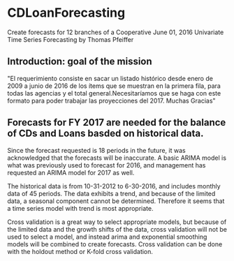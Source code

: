 # CDLoanForecasting
Create forecasts for 12 branches of a Cooperative
June 01, 2016 Univariate Time Series Forecasting by Thomas Pfeiffer

## Introduction: goal of the mission
"El requerimiento consiste  en sacar un listado histórico desde enero de 2009 a junio de 2016 de los ítems que se muestran en la primera fila, para todas las agencias y el total general.Necesitaríamos que se haga con este formato para poder trabajar las proyecciones del 2017. Muchas Gracias"

## Forecasts for FY 2017 are needed for the balance of CDs and Loans basded on historical data.
Since the forecast requested is 18 periods in the future, it was acknowledged that the forecasts will be inaccurate. A basic ARIMA model is what was previously used to forecast for 2016, and management has requested an ARIMA model for 2017 as well. 

The historical data is from 10-31-2012 to 6-30-2016, and includes monthly data of 45 periods. The data exhibits a trend, and because of the limited data, a seasonal component cannot be determined. Therefore it seems that a time series model with trend is most appropriate.

Cross validation is a great way to select appropriate models, but because of the limited data and the growth shifts of the data, cross validation will not be used to select a model, and instead arima and exponential smoothing models will be combined to create forecasts. Cross validation can be done with the holdout method or K-fold cross validation.
